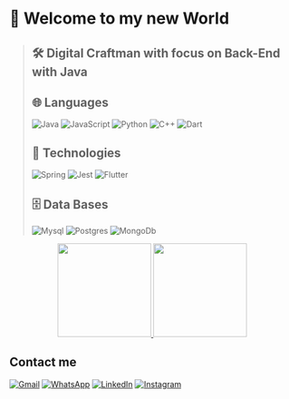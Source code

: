 # 🔴 Welcome to my new World
>
>## 🛠️ Digital Craftman with focus on Back-End with Java
>
>## 🌐 Languages
>![Java](https://img.shields.io/badge/Java-1C1C1C?style=for-the-badge&logo=openjdk&logoColor=white)
![JavaScript](https://img.shields.io/badge/JavaScript-1C1C1C?style=for-the-badge&logo=javascript&logoColor=F7DF1E)
![Python](https://img.shields.io/badge/Python-1C1C1C?style=for-the-badge&logo=python&logoColor=white)
![C++](https://img.shields.io/badge/C%2B%2B-1C1C1C?style=for-the-badge&logo=c%2B%2B&logoColor=white)
![Dart](https://img.shields.io/badge/Dart-0175C2?style=for-the-badge&logo=dart&logoColor=white)
>
> ## 🔧 Technologies
>![Spring](https://img.shields.io/badge/Spring-1C1C1C?style=for-the-badge&logo=spring&logoColor=white)
![Jest](https://img.shields.io/badge/Jest-1C1C1C?style=for-the-badge&logo=Jest&logoColor=white)
![Flutter](https://img.shields.io/badge/Flutter-1C1C1C?style=for-the-badge&logo=flutter&logoColor=white)
>
>## 🗄️ Data Bases
>![Mysql](https://img.shields.io/badge/MySQL-1C1C1C?style=for-the-badge&logo=mysql&logoColor=white)
![Postgres](https://img.shields.io/badge/PostgreSQL-1C1C1C?style=for-the-badge&logo=postgresql&logoColor=white)
![MongoDb](https://img.shields.io/badge/MongoDB-1C1C1C?style=for-the-badge&logo=mongodb&logoColor=white)

<p align="center">
  <a href="https://github.com/anuraghazra/github-readme-stats">
    <img height="165" src="https://github-readme-stats.vercel.app/api?username=Brandaumm&show_icons=true&theme=transparent&border_color=DC143C&title_color=DC143C&border_radius=10&text_color=DC143C&icon_color=DC143C" />
  </a>
  <a href="https://github.com/anuraghazra/convoychat">
    <img height="165" src="https://github-readme-stats.vercel.app/api/top-langs?username=Brandaumm&layout=compact&langs_count=8&card_width=320&theme=transparent&hide=css,html&border_color=DC143C&text_color=DC143C&title_color=DC143C" />
  </a>
</p>

## Contact me
[![Gmail](https://img.shields.io/badge/Gmail-DC143C?style=for-the-badge&logo=gmail&logoColor=white)](mailto:nathan.victor.brandao@gmail.com)
[![WhatsApp](https://img.shields.io/badge/WhatsApp-DC143C?style=for-the-badge&logo=whatsapp&logoColor=white)](https://wa.me/8488180266)
[![LinkedIn](https://img.shields.io/badge/LinkedIn-DC143C?style=for-the-badge&logo=linkedin&logoColor=white)](https://www.linkedin.com/in/nathan-brandão-19968a28b/)
[![Instagram](https://img.shields.io/badge/Instagram-DC143C?style=for-the-badge&logo=instagram&logoColor=white)](https://www.instagram.com/_nathan_brandao_/)

